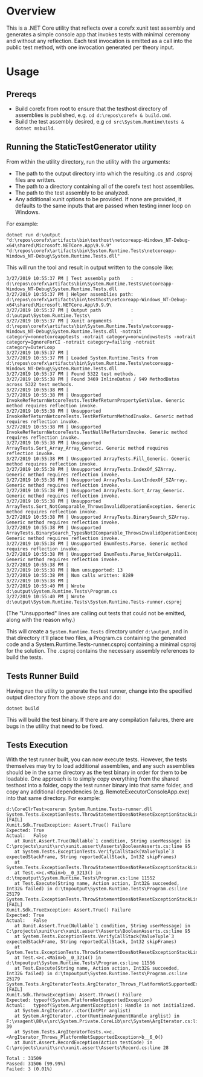 # Overview

This is a .NET Core utility that reflects over a corefx xunit test assembly and generates
a simple console app that invokes tests with minimal ceremony and without any reflection.
Each test invocation is emitted as a call into the public test method, with one invocation
generated per theory input.

# Usage

## Prereqs

- Build corefx from root to ensure that the testhost directory of assemblies is published, e.g. `cd d:\repos\corefx & build.cmd`.
- Build the test assembly desired, e.g `cd src\System.Runtime\tests & dotnet msbuild`.

## Running the StaticTestGenerator utility

From within the utility directory, run the utility with the arguments:
- The path to the output directory into which the resulting .cs and .csproj files are written.
- The path to a directory containing all of the corefx test host assemblies.
- The path to the test assembly to be analyzed.
- Any additional xunit options to be provided.  If none are provided, it defaults to the same inputs that are passed when testing inner loop on Windows.

For example:
```
dotnet run d:\output "d:\repos\corefx\artifacts\bin\testhost\netcoreapp-Windows_NT-Debug-x64\shared\Microsoft.NETCore.App\9.9.9" "d:\repos\corefx\artifacts\bin\System.Runtime.Tests\netcoreapp-Windows_NT-Debug\System.Runtime.Tests.dll"
```
This will run the tool and result in output written to the console like:
```
3/27/2019 10:55:37 PM | Test assembly path    : d:\repos\corefx\artifacts\bin\System.Runtime.Tests\netcoreapp-Windows_NT-Debug\System.Runtime.Tests.dll
3/27/2019 10:55:37 PM | Helper assemblies path: d:\repos\corefx\artifacts\bin\testhost\netcoreapp-Windows_NT-Debug-x64\shared\Microsoft.NETCore.App\9.9.9\
3/27/2019 10:55:37 PM | Output path           : d:\output\System.Runtime.Tests\
3/27/2019 10:55:37 PM | Xunit arguments       : d:\repos\corefx\artifacts\bin\System.Runtime.Tests\netcoreapp-Windows_NT-Debug\System.Runtime.Tests.dll -notrait category=nonnetcoreapptests -notrait category=nonwindowstests -notrait category=IgnoreForCI -notrait category=failing -notrait category=OuterLoop
3/27/2019 10:55:37 PM |
3/27/2019 10:55:37 PM | Loaded System.Runtime.Tests from d:\repos\corefx\artifacts\bin\System.Runtime.Tests\netcoreapp-Windows_NT-Debug\System.Runtime.Tests.dll
3/27/2019 10:55:37 PM | Found 5322 test methods.
3/27/2019 10:55:38 PM | Found 3469 InlineDatas / 949 MethodDatas across 5322 test methods.
3/27/2019 10:55:38 PM |
3/27/2019 10:55:38 PM | Unsupported InvokeRefReturnNetcoreTests.TestRefReturnPropertyGetValue. Generic method requires reflection invoke.
3/27/2019 10:55:38 PM | Unsupported InvokeRefReturnNetcoreTests.TestRefReturnMethodInvoke. Generic method requires reflection invoke.
3/27/2019 10:55:38 PM | Unsupported InvokeRefReturnNetcoreTests.TestNullRefReturnInvoke. Generic method requires reflection invoke.
3/27/2019 10:55:38 PM | Unsupported ArrayTests.Sort_Array_Array_Generic. Generic method requires reflection invoke.
3/27/2019 10:55:38 PM | Unsupported ArrayTests.Fill_Generic. Generic method requires reflection invoke.
3/27/2019 10:55:38 PM | Unsupported ArrayTests.IndexOf_SZArray. Generic method requires reflection invoke.
3/27/2019 10:55:38 PM | Unsupported ArrayTests.LastIndexOf_SZArray. Generic method requires reflection invoke.
3/27/2019 10:55:38 PM | Unsupported ArrayTests.Sort_Array_Generic. Generic method requires reflection invoke.
3/27/2019 10:55:38 PM | Unsupported ArrayTests.Sort_NotComparable_ThrowsInvalidOperationException. Generic method requires reflection invoke.
3/27/2019 10:55:38 PM | Unsupported ArrayTests.BinarySearch_SZArray. Generic method requires reflection invoke.
3/27/2019 10:55:38 PM | Unsupported ArrayTests.BinarySearch_TypesNotIComparable_ThrowsInvalidOperationException. Generic method requires reflection invoke.
3/27/2019 10:55:38 PM | Unsupported EnumTests.Parse. Generic method requires reflection invoke.
3/27/2019 10:55:38 PM | Unsupported EnumTests.Parse_NetCoreApp11. Generic method requires reflection invoke.
3/27/2019 10:55:38 PM |
3/27/2019 10:55:38 PM | Num unsupported: 13
3/27/2019 10:55:38 PM | Num calls written: 8289
3/27/2019 10:55:38 PM |
3/27/2019 10:55:40 PM | Wrote d:\output\System.Runtime.Tests\Program.cs
3/27/2019 10:55:40 PM | Wrote d:\output\System.Runtime.Tests\System.Runtime.Tests-runner.csproj
```
(The "Unsupported" lines are calling out tests that could not be emitted, along with the reason why.)

This will create a `System.Runtime.Tests` directory under `d:\output`, and in that directory it'll place two files,
a Program.cs containing the generated code and a System.Runtime.Tests-runner.csproj containing a minimal csproj for the solution.
The .csproj contains the necessary assembly references to build the tests.

## Tests Runner Build

Having run the utility to generate the test runner, change into the specified output directory from the above steps and do:
```
dotnet build
```
This will build the test binary.  If there are any compilation failures, there are bugs in the utility that need to be fixed.

## Tests Execution

With the test runner built, you can now execute tests. However, the tests themselves may try to load additional
assemblies, and any such assemblies should be in the same directory as the test binary in order for them to be
loadable.  One approach is to simply copy everything from the shared testhost into a folder, copy the test runner
binary into that same folder, and copy any additional dependencies (e.g. RemoteExecutorConsoleApp.exe) into that
same directory.  For example:
```
d:\CoreClrTest>corerun System.Runtime.Tests-runner.dll
System.Tests.ExceptionTests.ThrowStatementDoesNotResetExceptionStackLineSameMethod [FAIL]
Xunit.Sdk.TrueException: Assert.True() Failure
Expected: True
Actual:   False
   at Xunit.Assert.True(Nullable`1 condition, String userMessage) in C:\projects\xunit\src\xunit.assert\Asserts\BooleanAsserts.cs:line 95
   at System.Tests.ExceptionTests.VerifyCallStack(ValueTuple`3 expectedStackFrame, String reportedCallStack, Int32 skipFrames)
   at System.Tests.ExceptionTests.ThrowStatementDoesNotResetExceptionStackLineSameMethod()
   at Test.<>c.<Main>b__0_3213() in d:\tmpoutput\System.Runtime.Tests\Program.cs:line 11552
   at Test.Execute(String name, Action action, Int32& succeeded, Int32& failed) in d:\tmpoutput\System.Runtime.Tests\Program.cs:line 25179
System.Tests.ExceptionTests.ThrowStatementDoesNotResetExceptionStackLineOtherMethod [FAIL]
Xunit.Sdk.TrueException: Assert.True() Failure
Expected: True
Actual:   False
   at Xunit.Assert.True(Nullable`1 condition, String userMessage) in C:\projects\xunit\src\xunit.assert\Asserts\BooleanAsserts.cs:line 95
   at System.Tests.ExceptionTests.VerifyCallStack(ValueTuple`3 expectedStackFrame, String reportedCallStack, Int32 skipFrames)
   at System.Tests.ExceptionTests.ThrowStatementDoesNotResetExceptionStackLineOtherMethod()
   at Test.<>c.<Main>b__0_3214() in d:\tmpoutput\System.Runtime.Tests\Program.cs:line 11556
   at Test.Execute(String name, Action action, Int32& succeeded, Int32& failed) in d:\tmpoutput\System.Runtime.Tests\Program.cs:line 25179
System.Tests.ArgIteratorTests.ArgIterator_Throws_PlatformNotSupportedException [FAIL]
Xunit.Sdk.ThrowsException: Assert.Throws() Failure
Expected: typeof(System.PlatformNotSupportedException)
Actual:   typeof(System.ArgumentException): Handle is not initialized.
   at System.ArgIterator..ctor(IntPtr arglist)
   at System.ArgIterator..ctor(RuntimeArgumentHandle arglist) in F:\vsagent\80\s\src\System.Private.CoreLib\src\System\ArgIterator.cs:line 39
   at System.Tests.ArgIteratorTests.<>c.<ArgIterator_Throws_PlatformNotSupportedException>b__6_0()
   at Xunit.Assert.RecordException(Action testCode) in C:\projects\xunit\src\xunit.assert\Asserts\Record.cs:line 28

Total : 31509
Passed: 31506 (99.99%)
Failed: 3 (0.01%)
```
